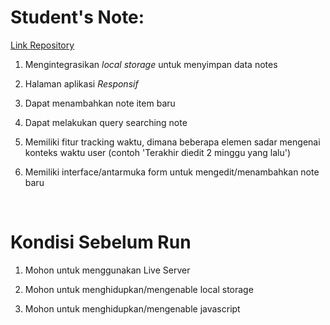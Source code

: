 # Student's Note:

[Link Repository](https://github.com/KelloVerra/dicoding-frontend_exercise-note_app)

1. Mengintegrasikan *local storage* untuk menyimpan data notes

2. Halaman aplikasi *Responsif*

3. Dapat menambahkan note item baru

4. Dapat melakukan query searching note

5. Memiliki fitur tracking waktu, dimana beberapa elemen sadar mengenai konteks waktu user (contoh 'Terakhir diedit 2 minggu yang lalu')

6. Memiliki interface/antarmuka form untuk mengedit/menambahkan note baru

<br>

# Kondisi Sebelum Run

1. Mohon untuk menggunakan Live Server

2. Mohon untuk menghidupkan/mengenable local storage

3. Mohon untuk menghidupkan/mengenable javascript